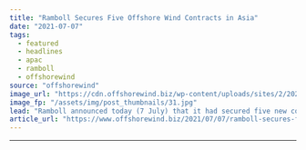 ```yaml
---
title: "Ramboll Secures Five Offshore Wind Contracts in Asia"
date: "2021-07-07"
tags: 
  - featured
  - headlines
  - apac
  - ramboll
  - offshorewind
source: "offshorewind"
image_url: "https://cdn.offshorewind.biz/wp-content/uploads/sites/2/2021/05/11104003/Ramboll-Design-for-Hai-Long-Jackets.jpg"
image_fp: "/assets/img/post_thumbnails/31.jpg"
lead: "Ramboll announced today (7 July) that it had secured five new contracts for offshore"
article_url: "https://www.offshorewind.biz/2021/07/07/ramboll-secures-five-offshore-wind-contracts-in-asia/"
---
```


---
